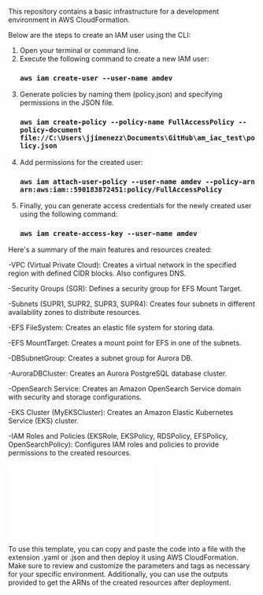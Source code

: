 This repository contains a basic infrastructure for a development environment in AWS CloudFormation.

Below are the steps to create an IAM user using the CLI:

1. Open your terminal or command line.
2. Execute the following command to create a new IAM user:
      ### `aws iam create-user --user-name amdev`
3. Generate policies by naming them (policy.json) and specifying permissions in the JSON file.
      ### `aws iam create-policy --policy-name FullAccessPolicy --policy-document file://C:\Users\jjimenezz\Documents\GitHub\am_iac_test\policy.json`
4.  Add permissions for the created user:
      ### `aws iam attach-user-policy --user-name amdev --policy-arn arn:aws:iam::590183872451:policy/FullAccessPolicy`
5. Finally, you can generate access credentials for the newly created user using the following command:
      ### `aws iam create-access-key --user-name amdev`


Here's a summary of the main features and resources created:

-VPC (Virtual Private Cloud): Creates a virtual network in the specified region with defined CIDR blocks. Also configures DNS.

-Security Groups (SGR): Defines a security group for EFS Mount Target.

-Subnets (SUPR1, SUPR2, SUPR3, SUPR4): Creates four subnets in different availability zones to distribute resources.

-EFS FileSystem: Creates an elastic file system for storing data.

-EFS MountTarget: Creates a mount point for EFS in one of the subnets.

-DBSubnetGroup: Creates a subnet group for Aurora DB.

-AuroraDBCluster: Creates an Aurora PostgreSQL database cluster.

-OpenSearch Service: Creates an Amazon OpenSearch Service domain with security and storage configurations.

-EKS Cluster (MyEKSCluster): Creates an Amazon Elastic Kubernetes Service (EKS) cluster.

-IAM Roles and Policies (EKSRole, EKSPolicy, RDSPolicy, EFSPolicy, OpenSearchPolicy): Configures IAM roles and policies to provide permissions to the created resources.


![alt text](application-composer-amv2.yaml.pgn)

To use this template, you can copy and paste the code into a file with the extension .yaml or .json and then deploy it using AWS CloudFormation. Make sure to review and customize the parameters and tags as necessary for your specific environment. Additionally, you can use the outputs provided to get the ARNs of the created resources after deployment.



